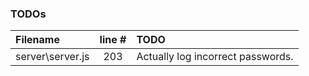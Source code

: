 ### TODOs
| Filename | line # | TODO
|:------|:------:|:------
| server\server.js | 203 | Actually log incorrect passwords.